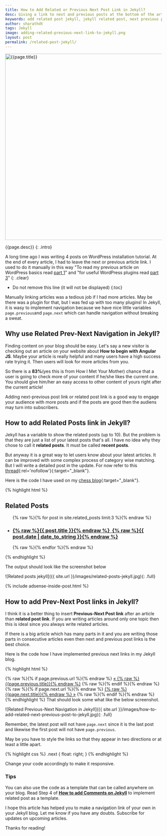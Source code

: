 ```yaml
---
title: How to Add Related or Previous Next Post Link in Jekyll?
desc: Giving a link to next and previous posts at the bottom of the article helps to keep your users hooked to checkout more content on your website. If they like your current article, then there is a good chance that they would like to browse more articles. Add a related post or add next previous link to Jekyll posts using this method. 
keywords: add related post jekyll, jekyll related post, next previous post jekyll
author: sharathdt
tags: Jekyll
image: adding-related-previous-next-link-to-jekyll.png
layout: post
permalink: /related-post-jekyll/
---
```


<img width="600"   alt="{{page.title}}" title="{{page.title}}" itemprop="thumbnailUrl" class="left half noborder" src="/thumbs/{{page.image}}">

<i class="fa fa-quote-left fa-3x fa-pull-left fa-border"></i>{{page.desc}}
{: .intro}

A long time ago I was writing 4 posts on WordPress installation tutorial. At the end of every article, I had to leave the next or previous article link. I used to do it manually in this way "To read my previous article on WordPress basics read [part 1](#)" and "for useful WordPress plugins read [part 3](#)" 
{: .clear}

<div class="clear"></div>   


* Do not remove this line (it will not be displayed) 
{:toc}


Manually linking articles was a tedious job if I had more articles. May be there was a plugin for that, but I was fed up with too many plugins! In Jekyll, it is wasy to implement navigation because we have nice little variables ```page.previous```and ```page.next``` which can handle navigation without breaking a sweat.


## Why use Related Prev-Next Navigation in Jekyll?

Finding content on your blog should be easy. Let's say a new visitor is checking out an article on your website about **How to begin with Angular JS**. Maybe your article is really helpful and many users have a high success rate trying it. Then users will look for more articles from you.

So there is a **83%**(yes this is from How I Met Your Mother) chance that a user is going to check more of your content if he/she likes the current one. You should give him/her an easy access to other content of yours right after the current article!

Adding next-previous post link or related post link is a good way to engage your audience with more posts and if the posts are good then the audiens may turn into subscribers.

## How to add Related Posts link in Jekyll?

Jekyll has a variable to show the related posts (up to 10). But the problem is that they are just a list of your latest posts that's all. I have no idea why they chose to call it **related posts**. It must be called **recent posts**.

But anyway it is a great way to let users know about your latest articles. It can be improved with some complex process of category wise matching. But I will write a detailed post in the update. For now refer to this [thread](http://stackoverflow.com/questions/10906574/filter-site-related-posts-in-jekyll){:rel='nofollow'}{:target="_blank"}.

Here is the code I have used on my [chess blog](http://kidschessworld.com){:target="_blank"}.

{% highlight html %}
<div class="related">
          <h2>Related Posts</h2>
          <ul>
            {% raw %}{% for post in site.related_posts limit:3 %}{% endraw %}
              <a href="{% raw %}{{ post.url }}{% endraw %}">
                  <li>
                  <h3>{% raw %}{{ post.title }}{% endraw %}&nbsp;&nbsp;{% raw %}{{ post.date | date_to_string }}{% endraw %}</h3>
                  </li>
              </a>
            {% raw %}{% endfor %}{% endraw %}
          </ul>
</div>
{% endhighlight %}

The output should look like the screenshot below

![Related posts jekyll]({{ site.url }}/images/related-posts-jekyll.jpg){: .full}

{% include adsense-inside-post.html %}

## How to add Prev-Next Post links in Jekyll?

I think it is a better thing to insert **Previous-Next Post link** after an article than **related post link**. If you are writing articles around only one topic then this is ideal since you always write related articles. 

If there is a big article which has many parts in it and you are writing those parts in consecutive articles even then next and previous post links is the best choice.

Here is the code how I have implemented previous next links in my Jekyll blog.

{% highlight html %}
<div class="Previous-next">
  {% raw %}{% if page.previous.url %}{% endraw %}
    <a class="previous" href="{% raw %}{{page.previous.url}}{% endraw %}">&laquo; {% raw %}{{page.previous.title}}{% endraw %}</a>
  {% raw %}{% endif %}{% endraw %}
  {% raw %}{% if page.next.url %}{% endraw %}
    <a class="next" href="{% raw %}{{page.next.url}}{% endraw %}">{% raw %}{{page.next.title}}{% endraw %} &raquo;</a>
  {% raw %}{% endif %}{% endraw %}
</div>
{% endhighlight %}
That should look some what like the below screenshot.

![Related Previous-Next Navigation in Jekyll]({{ site.url }}/images/how-to-add-related-next-previous-post-to-jekyll.jpg){: .full}

Remember, the latest post will not have ```page.next``` since it is the last post and likewise the first post will not have ```page.previous```.

May be you have to style the links so that they appear in two directions or at least a little apart.

{% highlight css %}
    .next {
        float: right;
    }
{% endhighlight %}

Change your code accordingly to make it responsive. 
<div class="tips">
<h3>Tips</h3>
<p>You can also use the code as a template that can be called anywhere on your blog. Read Step 4 of <a href="http://blog.webjeda.com/how-to-add-comments-to-jekyll/#step4" target="_blank"><strong>How to add Comments on Jekyll</strong></a> to implement related post as a template.</p>
</div>

I hope this article has helped you to make a navigation link of your own in your Jekyll blog. Let me know if you have any doubts. Subscribe for updates on upcoming articles.

Thanks for reading!